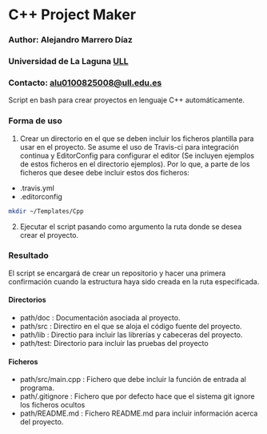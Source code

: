 # C++ Project Maker

### Author: Alejandro Marrero Díaz
### Universidad de La Laguna [ULL](http://www.ull.es)
### Contacto: alu0100825008@ull.edu.es

Script en bash para crear proyectos en lenguaje C++ automáticamente.

###  Forma de uso
1. Crear un directorio en el que se deben incluir los ficheros plantilla para usar en el proyecto. Se asume el uso de Travis-ci para integración continua y EditorConfig para configurar el editor (Se incluyen ejemplos de estos ficheros en el directorio ejemplos). Por lo que, a parte de los ficheros que desee debe incluir estos dos ficheros:
 - .travis.yml
 - .editorconfig
```bash
mkdir ~/Templates/Cpp
```
2. Ejecutar el script pasando como argumento la ruta donde se desea crear el proyecto.

### Resultado
El script se encargará de crear un repositorio y hacer una primera confirmación cuando la estructura haya sido creada en la ruta especificada.
#### Directorios

- path/doc  : Documentación asociada al proyecto.
- path/src : Directiro en el que se aloja el código fuente del proyecto.
- path/lib : Directio para incluir las librerías y cabeceras del proyecto.
- path/test: Directorio para incluir las pruebas del proyecto

#### Ficheros
- path/src/main.cpp : Fichero que debe incluir la función de entrada al programa.
- path/.gitignore : Fichero que por defecto hace que el sistema git ignore los ficheros ocultos
- path/README.md : Fichero README.md para incluir información acerca del proyecto.
